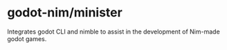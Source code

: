 # godot-nim/minister

Integrates godot CLI and nimble to assist in the development of Nim-made godot games.

